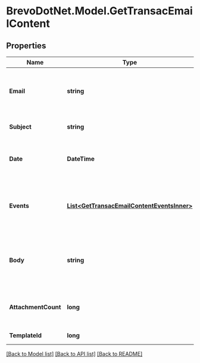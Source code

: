 # BrevoDotNet.Model.GetTransacEmailContent

## Properties

Name | Type | Description | Notes
------------ | ------------- | ------------- | -------------
**Email** | **string** | Email address to which transactional email has been sent | 
**Subject** | **string** | Subject of the sent email | 
**Date** | **DateTime** | Date on which transactional email was sent | 
**Events** | [**List&lt;GetTransacEmailContentEventsInner&gt;**](GetTransacEmailContentEventsInner.md) | Series of events which occurred on the transactional email | 
**Body** | **string** | Actual content of the transactional email that has been sent | 
**AttachmentCount** | **long** | Count of the attachments that were sent in the email | 
**TemplateId** | **long** | Id of the template | [optional] 

[[Back to Model list]](../../README.md#documentation-for-models) [[Back to API list]](../../README.md#documentation-for-api-endpoints) [[Back to README]](../../README.md)


